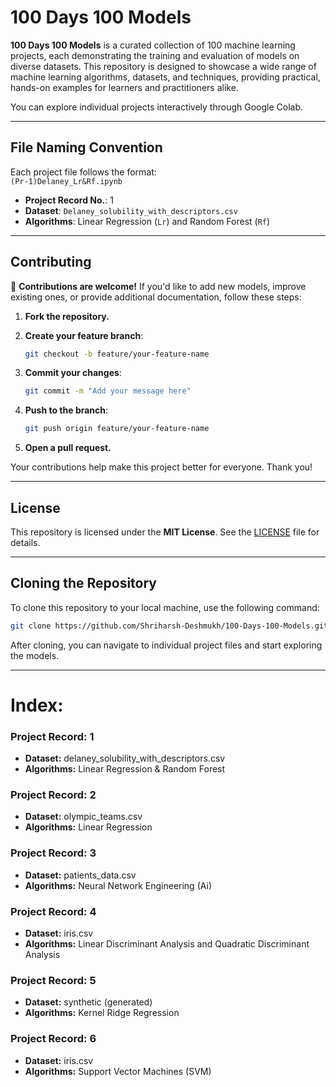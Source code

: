 # 100 Days 100 Models

**100 Days 100 Models** is a curated collection of 100 machine learning projects, each demonstrating the training and evaluation of models on diverse datasets. This repository is designed to showcase a wide range of machine learning algorithms, datasets, and techniques, providing practical, hands-on examples for learners and practitioners alike.

You can explore individual projects interactively through Google Colab.

---

## File Naming Convention

Each project file follows the format:  
`(Pr-1)Delaney_Lr&Rf.ipynb`  

- **Project Record No.**: 1  
- **Dataset**: `Delaney_solubility_with_descriptors.csv`  
- **Algorithms**: Linear Regression (`Lr`) and Random Forest (`Rf`)



---

## Contributing

🎉 **Contributions are welcome!** If you'd like to add new models, improve existing ones, or provide additional documentation, follow these steps:

1. **Fork the repository.**
2. **Create your feature branch**:

   ```bash
   git checkout -b feature/your-feature-name
   ```

3. **Commit your changes**:

   ```bash
   git commit -m "Add your message here"
   ```

4. **Push to the branch**:

   ```bash
   git push origin feature/your-feature-name
   ```

5. **Open a pull request.**

Your contributions help make this project better for everyone. Thank you!

---

## License

This repository is licensed under the **MIT License**. See the [LICENSE](LICENSE) file for details.

---

## Cloning the Repository

To clone this repository to your local machine, use the following command:

```bash
git clone https://github.com/Shriharsh-Deshmukh/100-Days-100-Models.git
```

After cloning, you can navigate to individual project files and start exploring the models.

---

# Index:
### **Project Record:** 1
- **Dataset:** delaney_solubility_with_descriptors.csv
- **Algorithms:** Linear Regression & Random Forest

### **Project Record:** 2
- **Dataset:** olympic_teams.csv
- **Algorithms:** Linear Regression

### **Project Record:** 3
- **Dataset:** patients_data.csv
- **Algorithms:** Neural Network Engineering (Ai)

### **Project Record:** 4
- **Dataset:** iris.csv
- **Algorithms:** Linear Discriminant Analysis and Quadratic Discriminant Analysis

### **Project Record:** 5
- **Dataset:** synthetic (generated)
- **Algorithms:** Kernel Ridge Regression

### **Project Record:** 6
- **Dataset:** iris.csv
- **Algorithms:** Support Vector Machines (SVM)
